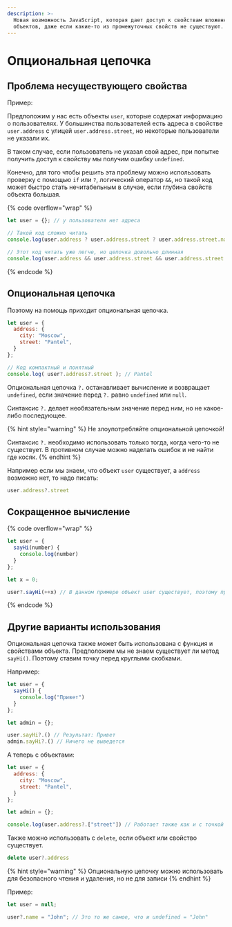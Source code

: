 ```yaml
---
description: >-
  Новая возможность JavaScript, которая дает доступ к свойствам вложенных
  объектов, даже если какие-то из промежуточных свойств не существуют.
---
```


# Опциональная цепочка

## Проблема несуществующего свойства

Пример:

Предположим у нас есть объекты `user`, которые содержат информацию о пользователях. У большинства пользователей есть адреса в свойстве `user.address` с улицей `user.address.street`, но некоторые пользователи не указали их.

В таком случае, если пользователь не указал свой адрес, при попытке получить доступ к свойству мы получим ошибку `undefined`.

Конечно, для того чтобы решить эта проблему можно использовать проверку с помощью `if` или `?`, логический оператор `&&`, но такой код может быстро стать нечитабельным в случае, если глубина свойств объекта большая.

{% code overflow="wrap" %}
```javascript
let user = {}; // у пользователя нет адреса

// Такой код сложно читать
console.log(user.address ? user.address.street ? user.address.street.name : null : null);

// Этот код читать уже легче, но цепочка довольно длинная
console.log(user.address && user.address.street && user.address.street.name)
```
{% endcode %}

## Опциональная цепочка

Поэтому на помощь приходит опциональная цепочка.

```javascript
let user = {
  address: {
    city: "Moscow",
    street: "Pantel",
  }
};

// Код компактный и понятный
console.log( user?.address?.street ); // Pantel
```

Опциональная цепочка `?.` останавливает вычисление и возвращает `undefined`, если значение перед `?.` равно `undefined` или `null`.

Синтаксис `?.` делает необязательным значение перед ним, но не какое-либо последующее.

{% hint style="warning" %}
Не злоупотребляйте опциональной цепочкой!

Синтаксис `?.` необходимо использовать только тогда, когда чего-то не существует. В противном случае можно наделать ошибок и не найти где косяк.
{% endhint %}

Например если мы знаем, что объект `user` существует, а `address` возможно нет, то надо писать:

```javascript
user.address?.street
```

## Сокращенное вычисление

{% code overflow="wrap" %}
```javascript
let user = {
  sayHi(number) {
    console.log(number)
  }
};

let x = 0;

user?.sayHi(++x) // В данном примере объект user существует, поэтому производится сокращенное вычисление
```
{% endcode %}

## Другие варианты использования

Опциональная цепочка также может быть использована с функция и свойствами объекта. Предположим мы не знаем существует ли метод `sayHi()`. Поэтому ставим точку перед круглыми скобками.

Например:

```javascript
let user = {
  sayHi() {
    console.log("Привет")
  }
};

let admin = {};

user.sayHi?.() // Результат: Привет
admin.sayHi?.() // Ничего не выведется
```

А теперь с объектами:

```javascript
let user = {
  address: {
    city: "Moscow",
    street: "Pantel",
  }
};

let admin = {};

console.log(user.address?.["street"]) // Работает также как и с точкой без []
```

Также можно использовать с `delete`, если объект или свойство существует.

```javascript
delete user?.address
```

{% hint style="warning" %}
Опциональную цепочку можно использовать для безопасного чтения и удаления, но не для записи
{% endhint %}

Пример:

```javascript
let user = null;

user?.name = "John"; // Это то же самое, что и undefined = "John"
```
